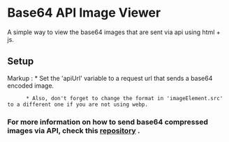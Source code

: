 # Base64 API Image Viewer
A simple way to view the base64 images that are sent via api using html + js.

## Setup
 Markup : * Set the 'apiUrl' variable to a request url that sends a base64 encoded image.
 
          * Also, don't forget to change the format in 'imageElement.src' to a different one if you are not using webp.

### For more information on how to send base64 compressed images via API, check this [repository](https://github.com/leonardosblang/python-compressed-image-api) .




